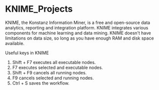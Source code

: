 # KNIME_Projects
KNIME, the Konstanz Information Miner, is a free and open-source data analytics, reporting and integration platform. KNIME integrates various components for machine learning and data mining. KNIME doesn't have limitations on data size, so long as you have enough RAM and disk space available.

Useful keys in KNIME
1. Shift + F7 executes all executable nodes.
2. F7 executes selected and executable nodes.
3. Shift + F9 cancels all running nodes.
4. F9 cancels selected and running nodes.
5. Ctrl + S saves the workflow.
